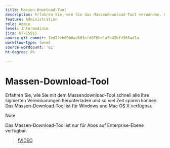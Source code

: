 ```yaml
---
title: Massen-Download-Tool
description: Erfahren Sie, wie Sie das Massendownload-Tool verwenden, um schnell alle Ihre signierten Vereinbarungen herunterzuladen
feature: Administration
role: Admin
level: Intermediate
jira: KT-15915
source-git-commit: 7ed22cb60b0ad601efd076be1a5b42bfd969ad7a
workflow-type: tm+mt
source-wordcount: '61'
ht-degree: 0%

---
```


# Massen-Download-Tool

Erfahren Sie, wie Sie mit dem Massendownload-Tool schnell alle Ihre signierten Vereinbarungen herunterladen und so viel Zeit sparen können. Das Massen-Download-Tool ist für Windows und Mac OS X verfügbar.

>[!NOTE]
>
>Das Massen-Download-Tool ist nur für Abos auf Enterprise-Ebene verfügbar.

>[!VIDEO](https://video.tv.adobe.com/v/3432693?quality=12&learn=on&hidetitle=true)
